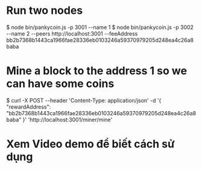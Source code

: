 # Run two nodes
$ node bin/pankycoin.js -p 3001 --name 1
$ node bin/pankycoin.js -p 3002 --name 2 --peers http://localhost:3001 --feeAddress bb2b7368b1443ca1966fae28336eb0103246a59370979205d248ea4c26a8baba

# Mine a block to the address 1 so we can have some coins
$ curl -X POST --header 'Content-Type: application/json' -d '{ "rewardAddress": "bb2b7368b1443ca1966fae28336eb0103246a59370979205d248ea4c26a8baba" }' 'http://localhost:3001/miner/mine'

# Xem Video demo để biết cách sử dụng